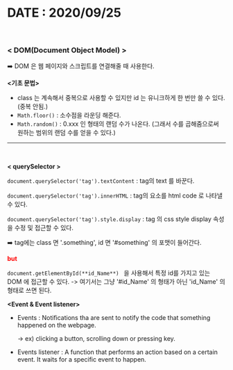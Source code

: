 # DATE : 2020/09/25

</br>

### < DOM(Document Object Model) >

:arrow_right: DOM 은 웹 페이지와 스크립트를 연결해줄 때 사용한다. 



**<기초 문법>**

- class 는 계속해서 중복으로 사용할 수 있지만 id 는 유니크하게 한 번만 쓸 수 있다. (중복 안됨.)
- `Math.floor()` : 소수점을 라운딩 해준다.
- `Math.random()` : 0.xxx 인 형태의 랜덤 수가 나온다. (그래서 수를 곱해줌으로써 원하는 범위의 랜덤 수를 얻을 수 있다.)

----------

</br>

**< querySelector >**

`document.querySelector('tag').textContent` : tag의 text 를 바꾼다. 

`document.querySelector('tag').innerHTML` :  tag의 요소를 html code 로 나타낼 수 있다. 

`document.querySelector('tag').style.display` : tag 의 css style display 속성을 수정 및 접근할 수 있다. 

:arrow_right: tag에는 class 면 '.something', id 면 '#something' 의 포맷이 들어간다.

<span style = "color : red"> **but** </span>

`document.getElementById(**id_Name**) ` 을 사용해서 특정 id를 가지고 있는 DOM 에 접근할 수 있다. -> 여기서는 그냥 '#id_Name' 의 형태가 아닌 'id_Name' 의 형태로 쓰면 된다. 



**<Event & Event listener>**

- Events : Notifications tha are sent to notify the code that something happened on the webpage.

  -> ex) clicking a button, scrolling down or pressing key.

- Events listener : A function that performs an action based on a certain event. It waits for a specific event to happen.

















